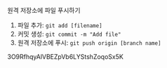 원격 저장소에 파일 푸시하기

1. 파일 추가: `git add [filename]`
2. 커밋 생성: `git commit -m "Add file"`
3. 원격 저장소에 푸시: `git push origin [branch name]`

3O9RfhqyAlVBEZpVb6LYStshZoqoSx5K